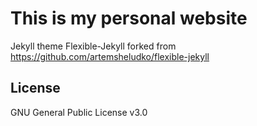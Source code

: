 # This is my personal website

Jekyll theme Flexible-Jekyll forked from https://github.com/artemsheludko/flexible-jekyll

## License

GNU General Public License v3.0
